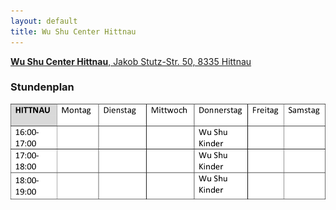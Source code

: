 ```yaml
---
layout: default
title: Wu Shu Center Hittnau
---
```

<a href="http://map.search.ch/hittnau/jakob-stutz-strasse-50" target="_blank">
<strong>Wu Shu Center Hittnau</strong>, Jakob Stutz-Str. 50, 8335 Hittnau
</a>

### Stundenplan

<img src="/images/stundenplaene/stundenplan-hittnau.png" alt="Stundenplan Hittnau">